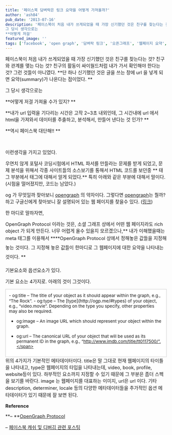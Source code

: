 ```yaml
---
title: '페이스북 담벼락은 링크 요약을 어떻게 가져올까?'
author: 'ash84'
pub_date: '2013-07-16'
description: '페이스북이 처음 내가 쓰게되었을 때 가장 신기했던 것은 친구를 찾는다는 것? 친구와 관계를 맺는 다는 것? 친구의 활동이 싸이월드처럼 내가 가서 확인해야 한다는 것? 그런 것들이 아니였다. **단 하나 신기했던 것은 글을 쓰는 창에 url 을 넣게 되면 요약(summary)가 나온다는 점이었다. **
그 당시 생각으로는 
**어떻게 저걸'
featured_image: ''
tags: ['facebook', 'open graph', '담벼락 링크', '오픈그래프', '웹페이지 요약', '페이스북']
---
```



<span style="font-size: 11pt;">페이스북이 처음 내가 쓰게되었을 때 가장 신기했던 것은 친구를 찾는다는 것? 친구와 관계를 맺는 다는 것? 친구의 활동이 싸이월드처럼 내가 가서 확인해야 한다는 것? 그런 것들이 아니였다. **단 하나 신기했던 것은 글을 쓰는 창에 url 을 넣게 되면 요약(summary)가 나온다는 점이었다. **</span>

<span style="font-size: 11pt;">그 당시 생각으로는 </span>

<span style="font-size: 11pt;">**어떻게 저걸 가져올 수가 있지? **</span>

<span style="font-size: 11pt;">**내가 url 입력을 기다리는 시간은 고작 2~3초 내외인데, 그 시간내에 url 에서 html을 가져와서 데이터를 추출하고, 분석해서, 만들어 낸다는 것 인가? **</span>

<span style="font-size: 11pt;">**역시 페이스북 대단해!! **</span>

<span style="font-size: 11pt;"> </span>

<span style="font-size: 11pt;">이런생각을 가지고 있었다. </span>

<span style="font-size: 11pt;">우연치 않게 포털사 코딩시험에서 HTML 파서를 만들라는 문제를 받게 되었고, 문제 분석을 위해서 각종 사이트들의 소스보기를 통해서 HTML 코드를 보던중 ** 태그 부분에서 <meta> 태그에 대해서 알게 되었다.** 특히 아래와 같은 부분에 대해서 말이다.(시험을 떨어졌지만, 코드는 남았다.)</span>

<script src="https://gist.github.com/AhnSeongHyun/6001123.js"></script>

<span style="font-size: 11pt;">og 가 무엇일까 찾아보니 [opengraph](http://ogp.me/) 의 약자이다. 그렇다면 [opengraph](http://ogp.me/)는 뭘까? 하고 구글신에게 찾아보니 잘 설명되어 있는 웹 페이지를 찾을수 있다. ([링크](http://ogp.me/))</span>

<span style="font-size: 11pt;">한 마디로 말하자면, </span>

<span style="font-size: 11pt;">OpenGraph Protocol 이라는 것은, 소셜 그래프 상에서 어떤 웹 페이지라도 rich object 가 되게 만든다. 너무 어렵게 올수 있을지 모르겠으나,** 내가 이해했을때는 meta 태그를 이용해서 **</span><span style="font-size: 11pt; line-height: 2;">**OpenGraph Protocol 상에서 정해놓은 값들을 지정해 놓는 것이다. 그 지정해 놓은 값들이 한마디로 그 웹페이지에 대한 요약을 나타내는 것이다. **</span>

<span style="font-size: 11pt;">기본요소와 옵션요소가 있다. </span>

<span style="font-size: 11pt;">기본 요소는 4가지로. 아래의 것이 그것이다. </span>

<div class="txc-textbox" style="border: 1px solid #cbcbcb; background-color: #ffffff; padding: 10px;">- <span class="s1" style="font-size: 10pt;">og:title</span><span style="font-size: 10pt;"> – The title of your object as it should appear within the graph, e.g., “The Rock”.</span>
- <span class="s1" style="font-size: 10pt;">og:type</span><span style="font-size: 10pt;"> – The </span>[<span class="s2" style="font-size: 10pt;">type</span>](http://ogp.me/#types)<span style="font-size: 10pt;"> of your object, e.g., “video.movie”. Depending on the type you specify, other properties may also be required.</span>

- <span class="s1" style="font-size: 10pt;">og:image</span><span style="font-size: 10pt;"> – An image URL which should represent your object within the graph.</span>

- <span class="s1" style="font-size: 10pt;">og:url</span><span style="font-size: 10pt;"> – The canonical URL of your object that will be used as its permanent ID in the graph, e.g., “http://www.imdb.com/title/tt0117500/”.</span>

</div><span style="font-size: 11pt;">위의 4가지가 기본적인 메타데이터이다. title은 말 그대로 현재 웹페이지의 타이틀을 나타내고, type은 웹페이지의 타입을 나타내는데, video, book, profile, website등이 있다. 하부적인 요소까지 지정할 수 있기 때문에 그 부분은 좀더 스펙을 보기를 바란다. image 는 웹페이지를 대표하는 이미지, url은 url 이다. </span><span style="font-size: 11pt; line-height: 1.5;">기타 description, determiner, locale 등의 다양한 메타데이터들을 추가적인 옵션 메타데이터가 있기 때문에 잘 보면 된다.</span>

<span style="font-size: 11pt;">**Reference**</span>

<span style="font-size: 11pt;">**– **[OpenGraph Protocol](http://ogp.me) </span>

<span style="font-size: 11pt;">– [페이스북 캐쉬 및 디버깅 관련 포스팅](http://blog.choyoungil.com/67)</span>



